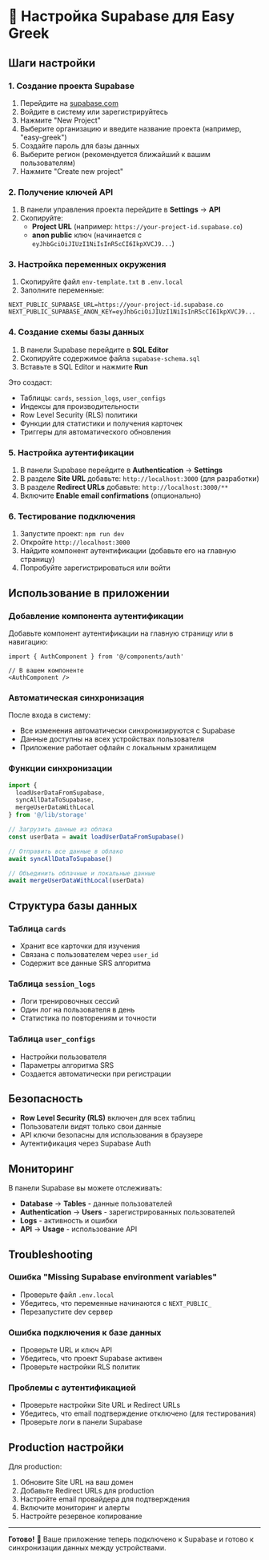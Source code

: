 # 🚀 Настройка Supabase для Easy Greek

## Шаги настройки

### 1. Создание проекта Supabase

1. Перейдите на [supabase.com](https://supabase.com)
2. Войдите в систему или зарегистрируйтесь
3. Нажмите "New Project"
4. Выберите организацию и введите название проекта (например, "easy-greek")
5. Создайте пароль для базы данных
6. Выберите регион (рекомендуется ближайший к вашим пользователям)
7. Нажмите "Create new project"

### 2. Получение ключей API

1. В панели управления проекта перейдите в **Settings** → **API**
2. Скопируйте:
   - **Project URL** (например: `https://your-project-id.supabase.co`)
   - **anon public** ключ (начинается с `eyJhbGciOiJIUzI1NiIsInR5cCI6IkpXVCJ9...`)

### 3. Настройка переменных окружения

1. Скопируйте файл `env-template.txt` в `.env.local`
2. Заполните переменные:

```env
NEXT_PUBLIC_SUPABASE_URL=https://your-project-id.supabase.co
NEXT_PUBLIC_SUPABASE_ANON_KEY=eyJhbGciOiJIUzI1NiIsInR5cCI6IkpXVCJ9...
```

### 4. Создание схемы базы данных

1. В панели Supabase перейдите в **SQL Editor**
2. Скопируйте содержимое файла `supabase-schema.sql`
3. Вставьте в SQL Editor и нажмите **Run**

Это создаст:
- Таблицы: `cards`, `session_logs`, `user_configs`
- Индексы для производительности
- Row Level Security (RLS) политики
- Функции для статистики и получения карточек
- Триггеры для автоматического обновления

### 5. Настройка аутентификации

1. В панели Supabase перейдите в **Authentication** → **Settings**
2. В разделе **Site URL** добавьте: `http://localhost:3000` (для разработки)
3. В разделе **Redirect URLs** добавьте: `http://localhost:3000/**`
4. Включите **Enable email confirmations** (опционально)

### 6. Тестирование подключения

1. Запустите проект: `npm run dev`
2. Откройте `http://localhost:3000`
3. Найдите компонент аутентификации (добавьте его на главную страницу)
4. Попробуйте зарегистрироваться или войти

## Использование в приложении

### Добавление компонента аутентификации

Добавьте компонент аутентификации на главную страницу или в навигацию:

```tsx
import { AuthComponent } from '@/components/auth'

// В вашем компоненте
<AuthComponent />
```

### Автоматическая синхронизация

После входа в систему:
- Все изменения автоматически синхронизируются с Supabase
- Данные доступны на всех устройствах пользователя
- Приложение работает офлайн с локальным хранилищем

### Функции синхронизации

```typescript
import { 
  loadUserDataFromSupabase, 
  syncAllDataToSupabase, 
  mergeUserDataWithLocal 
} from '@/lib/storage'

// Загрузить данные из облака
const userData = await loadUserDataFromSupabase()

// Отправить все данные в облако
await syncAllDataToSupabase()

// Объединить облачные и локальные данные
await mergeUserDataWithLocal(userData)
```

## Структура базы данных

### Таблица `cards`
- Хранит все карточки для изучения
- Связана с пользователем через `user_id`
- Содержит все данные SRS алгоритма

### Таблица `session_logs`
- Логи тренировочных сессий
- Один лог на пользователя в день
- Статистика по повторениям и точности

### Таблица `user_configs`
- Настройки пользователя
- Параметры алгоритма SRS
- Создается автоматически при регистрации

## Безопасность

- **Row Level Security (RLS)** включен для всех таблиц
- Пользователи видят только свои данные
- API ключи безопасны для использования в браузере
- Аутентификация через Supabase Auth

## Мониторинг

В панели Supabase вы можете отслеживать:
- **Database** → **Tables** - данные пользователей
- **Authentication** → **Users** - зарегистрированных пользователей
- **Logs** - активность и ошибки
- **API** → **Usage** - использование API

## Troubleshooting

### Ошибка "Missing Supabase environment variables"
- Проверьте файл `.env.local`
- Убедитесь, что переменные начинаются с `NEXT_PUBLIC_`
- Перезапустите dev сервер

### Ошибка подключения к базе данных
- Проверьте URL и ключ API
- Убедитесь, что проект Supabase активен
- Проверьте настройки RLS политик

### Проблемы с аутентификацией
- Проверьте настройки Site URL и Redirect URLs
- Убедитесь, что email подтверждение отключено (для тестирования)
- Проверьте логи в панели Supabase

## Production настройки

Для production:
1. Обновите Site URL на ваш домен
2. Добавьте Redirect URLs для production
3. Настройте email провайдера для подтверждения
4. Включите мониторинг и алерты
5. Настройте резервное копирование

---

**Готово!** 🎉 Ваше приложение теперь подключено к Supabase и готово к синхронизации данных между устройствами.
